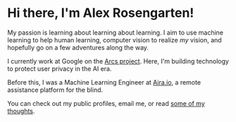 # Hi there, I'm Alex Rosengarten!

My passion is learning about learning about learning. I aim to use machine learning to help human learning,
computer vision to realize *my* vision, and hopefully go on a few adventures along the way.


I currently work at Google on the [Arcs project](https://github.com/PolymerLabs/arcs). 
Here, I'm building technology to protect user privacy in the AI era.

Before this, I was a Machine Learning Engineer at [Aira.io](https://aira.io), a remote assistance platform for the blind. 

You can check out my public profiles, email me, or read [some of my thoughts](/blog).

